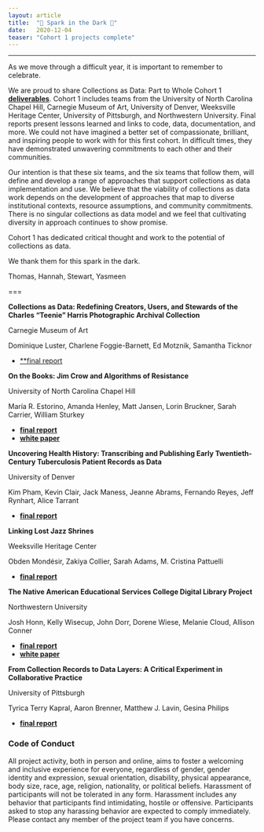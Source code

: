 ```yaml
---
layout: article
title:  "💫 Spark in the Dark 💫"
date:   2020-12-04 
teaser: "Cohort 1 projects complete"
---
```

---
As we move through a difficult year, it is important to remember to celebrate. 

We are proud to share Collections as Data: Part to Whole Cohort 1 [**deliverables**](https://osf.io/r9n3s/wiki/home/). Cohort 1 includes teams from the University of North Carolina Chapel Hill, Carnegie Museum of Art, University of Denver, Weeksville Heritage Center, University of Pittsburgh, and Northwestern University. Final reports present lessons learned and links to code, data, documentation, and more. We could not have imagined a better set of compassionate, brilliant, and inspiring people to work with for this first cohort. In difficult times, they have demonstrated unwavering commitments to each other and their communities. 

Our intention is that these six teams, and the six teams that follow them, will define and develop a range of approaches that support collections as data implementation and use. We believe that the viability of collections as data work depends on the development of approaches that map to diverse institutional contexts, resource assumptions, and community commitments. There is no singular collections as data model and we feel that cultivating diversity in approach continues to show promise. 

Cohort 1 has dedicated critical thought and work to the potential of collections as data. 

We thank them for this spark in the dark. 

Thomas, Hannah, Stewart, Yasmeen 

===

**Collections as Data: Redefining Creators, Users, and Stewards of the Charles “Teenie” Harris Photographic Archival Collection**

Carnegie Museum of Art

Dominique Luster, Charlene Foggie-Barnett, Ed Motznik, Samantha Ticknor

* [**final report](https://osf.io/d9fst/)

**On the Books: Jim Crow and Algorithms of Resistance**

University of North Carolina Chapel Hill

María R. Estorino, Amanda Henley, Matt Jansen, Lorin Bruckner, Sarah Carrier, William Sturkey

* [**final report**](https://osf.io/2ep3f/)
* [**white paper**](https://cdr.lib.unc.edu/concern/scholarly_works/fq978105r?locale=en)

**Uncovering Health History: Transcribing and Publishing Early Twentieth-Century Tuberculosis Patient Records as Data**

University of Denver

Kim Pham, Kevin Clair, Jack Maness, Jeanne Abrams, Fernando Reyes, Jeff Rynhart, Alice Tarrant

* [**final report**](https://osf.io/fea7m/)

**Linking Lost Jazz Shrines**

Weeksville Heritage Center

Obden Mondésir, Zakiya Collier, Sarah Adams, M. Cristina Pattuelli

* [**final report**](https://osf.io/8kydr/)

**The Native American Educational Services College Digital Library Project**

Northwestern University

Josh Honn, Kelly Wisecup, John Dorr, Dorene Wiese, Melanie Cloud, Allison Conner

* [**final report**](https://osf.io/2ruxt/)
* [**white paper**](https://osf.io/h9mc4/)

**From Collection Records to Data Layers: A Critical Experiment in Collaborative Practice**

University of Pittsburgh

Tyrica Terry Kapral, Aaron Brenner, Matthew J. Lavin, Gesina Philips

* [**final report**](https://osf.io/djgpz/)





### Code of Conduct

All project activity, both in person and online, aims to foster a welcoming and inclusive experience for everyone, regardless of gender, gender identity and expression, sexual orientation, disability, physical appearance, body size, race, age, religion, nationality, or political beliefs. Harassment of participants will not be tolerated in any form. Harassment includes any behavior that participants find intimidating, hostile or offensive. Participants asked to stop any harassing behavior are expected to comply immediately. Please contact any member of the project team if you have concerns.
